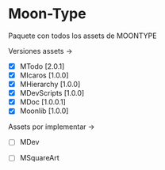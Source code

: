 # Moon-Type
Paquete con todos los assets de MOONTYPE

Versiones assets ->

- [x] MTodo			[2.0.1]
- [x] MIcaros		[1.0.0]
- [x] MHierarchy		[1.0.0]
- [x] MDevScripts	[1.0.0]
- [x] MDoc			[1.0.0.1]
- [x] Moonlib		[1.0.0]

Assets por implementar ->

-[ ] MDev

-[ ] MSquareArt
